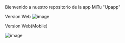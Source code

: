 Bienvenido a nuestro repositorio de la app MiTu "Upapp"

Version Web
![image](https://github.com/user-attachments/assets/2f53dcec-dfc3-4a2f-a2e7-c090bf96118e)

Version Web(Mobile)

![image](https://github.com/user-attachments/assets/cd53497b-93e8-4491-93ea-48262d3d6aff)

